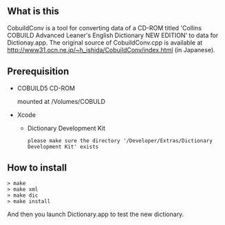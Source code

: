 
## What is this

CobuildConv is a tool for converting data of a CD-ROM titled
'Collins COBUILD Advanced Leaner's English Dictionary NEW
EDITION' to data for Dictionay.app. The original source of
CobuildConv.cpp is available at
http://www31.ocn.ne.jp/~h_ishida/CobuildConv/index.html (in Japanese).

## Prerequisition

* COBUILD5 CD-ROM

    mounted at /Volumes/COBULD

* Xcode
    * Dictionary Development Kit

          please make sure the directory '/Developer/Extras/Dictionary Development Kit' exists

## How to install

    > make
    > make xml
    > make dic
    > make install

And then you launch Dictionary.app to test the new dictionary.